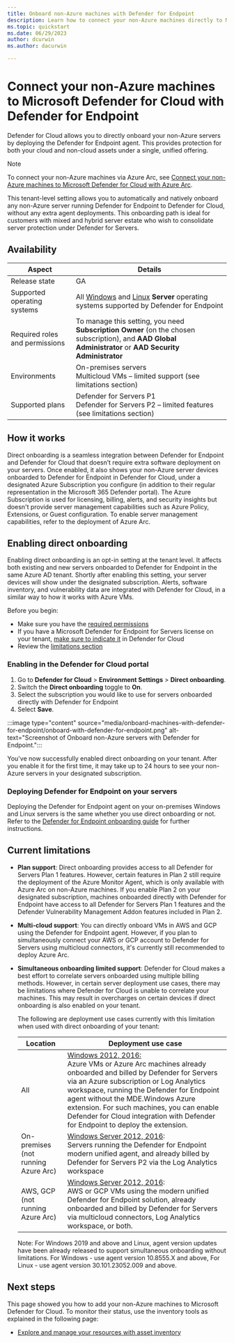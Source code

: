 ```yaml
---
title: Onboard non-Azure machines with Defender for Endpoint
description: Learn how to connect your non-Azure machines directly to Microsoft Defender for Cloud with Microsoft Defender for Endpoint.
ms.topic: quickstart
ms.date: 06/29/2023
author: dcurwin
ms.author: dacurwin

---
```

# Connect your non-Azure machines to Microsoft Defender for Cloud with Defender for Endpoint

Defender for Cloud allows you to directly onboard your non-Azure servers by deploying the Defender for Endpoint agent. This provides protection for both your cloud and non-cloud assets under a single, unified offering.

> [!NOTE]
> To connect your non-Azure machines via Azure Arc, see [Connect your non-Azure machines to Microsoft Defender for Cloud with Azure Arc](quickstart-onboard-machines.md).

This tenant-level setting allows you to automatically and natively onboard any non-Azure server running Defender for Endpoint to Defender for Cloud, without any extra agent deployments. This onboarding path is ideal for customers with mixed and hybrid server estate who wish to consolidate server protection under Defender for Servers.

## Availability

| Aspect                          | Details                                                      |
| ------------------------------- | ------------------------------------------------------------ |
| Release state                   | GA                                                           |
| Supported operating systems     | All [Windows](/microsoft-365/security/defender-endpoint/minimum-requirements#supported-windows-versions) and [Linux](/microsoft-365/security/defender-endpoint/microsoft-defender-endpoint-linux#system-requirements) **Server** operating systems supported by Defender for Endpoint |
| Required roles and  permissions | To manage this setting, you need **Subscription Owner** (on the chosen subscription), and  **AAD Global Administrator** or  **AAD Security Administrator** |
| Environments                    | On-premises servers  <br />Multicloud VMs – limited  support (see limitations section)|
| Supported plans                 | Defender for Servers P1  <br />Defender for Servers P2 –  limited features (see limitations section) |

## How it works

Direct onboarding is a seamless integration between Defender for Endpoint and Defender for Cloud that doesn’t require extra software deployment on your servers. Once enabled, it also shows your non-Azure server devices onboarded to Defender for Endpoint in Defender for Cloud, under a designated Azure Subscription you configure (in addition to their regular representation in  the Microsoft 365 Defender portal). The Azure Subscription is used for licensing, billing, alerts, and security insights but doesn't provide server management capabilities such as Azure Policy, Extensions, or Guest configuration. To enable server management capabilities, refer to the deployment of Azure Arc.

## Enabling direct onboarding

Enabling direct onboarding is an opt-in setting at the tenant level. It affects both existing and new servers onboarded to Defender for Endpoint in the same Azure AD tenant. Shortly after enabling this setting, your server devices will show under the designated subscription. Alerts, software inventory, and vulnerability data are integrated with Defender for Cloud, in a similar way to how it works with Azure VMs.

Before you begin:

- Make sure you have the [required permissions](#availability)
- If you have a Microsoft Defender for Endpoint for Servers license on your tenant, [make sure to indicate it](faq-defender-for-servers.yml#can-i-get-a-discount-if-i-already-have-a-microsoft-defender-for-endpoint-license-) in Defender for Cloud
- Review the [limitations section](#current-limitations)

### Enabling in the Defender for Cloud portal

1. Go to **Defender for Cloud** > **Environment Settings** > **Direct onboarding**.
2. Switch the **Direct onboarding** toggle to **On**.
3. Select the subscription you would like to use for servers onboarded directly with Defender for Endpoint
4. Select **Save**.

:::image type="content" source="media/onboard-machines-with-defender-for-endpoint/onboard-with-defender-for-endpoint.png" alt-text="Screenshot of Onboard non-Azure servers with Defender for Endpoint.":::

You've now successfully enabled direct onboarding on your tenant. After you enable it for the first time, it may take up to 24 hours to see your non-Azure servers in your designated subscription.

### Deploying Defender for Endpoint on your servers

Deploying the Defender for Endpoint agent on your on-premises Windows and Linux servers is the same whether you use direct onboarding or not. Refer to the [Defender for Endpoint onboarding guide](/microsoft-365/security/defender-endpoint/onboarding) for further instructions.

## Current limitations

- **Plan support**: Direct onboarding provides access to all Defender for Servers Plan 1 features. However, certain features in Plan 2 still require the deployment of the Azure Monitor Agent, which is only available with Azure Arc on non-Azure machines. If you enable Plan 2 on your designated subscription, machines onboarded directly with Defender for Endpoint have access to all Defender for Servers Plan 1 features and the Defender Vulnerability Management Addon features included in Plan 2.

- **Multi-cloud support**: You can directly onboard VMs in AWS and GCP using the Defender for Endpoint agent. However, if you plan to simultaneously connect your AWS or GCP account to Defender for Servers using multicloud connectors, it's currently still recommended to deploy Azure Arc.

- **Simultaneous onboarding limited support**: Defender for Cloud makes a best effort to correlate servers onboarded using multiple billing methods. However, in certain server deployment use cases, there may be limitations where Defender for Cloud is unable to correlate your machines. This may result in overcharges on certain devices if direct onboarding is also enabled on your tenant.

  The following are deployment use cases currently with this limitation when used with direct onboarding of your tenant:

  | Location                             | Deployment use case                                          |
  | ------------------------------------ | ------------------------------------------------------------ |
  | All                                  | <u>Windows 2012, 2016:</u> <br />Azure VMs or Azure Arc  machines already onboarded and billed by Defender for Servers via an Azure subscription or Log Analytics workspace, running the Defender for Endpoint agent without the MDE.Windows Azure extension. For such machines, you can enable Defender for Cloud integration with Defender for Endpoint to deploy the extension. |
  | On-premises (not running  Azure Arc) | <u>Windows Server 2012,  2016</u>:  <br />Servers running the Defender for Endpoint modern unified agent, and already billed by Defender for Servers  P2 via the Log Analytics workspace |
  | AWS, GCP (not running Azure  Arc)    | <u>Windows Server 2012,  2016</u>: <br />AWS or GCP VMs using the  modern unified Defender for Endpoint solution, already onboarded and billed by Defender for Servers via multicloud connectors, Log Analytics workspace, or both. |

  Note: For Windows 2019 and above and Linux, agent version updates have been already released to support simultaneous onboarding without limitations. For Windows - use agent version 10.8555.X and above, For Linux - use agent version 30.101.23052.009 and above.

## Next steps

This page showed you how to add your non-Azure machines to Microsoft Defender for Cloud. To monitor their status, use the inventory tools as explained in the following page:

- [Explore and manage your resources with asset inventory](asset-inventory.md)
